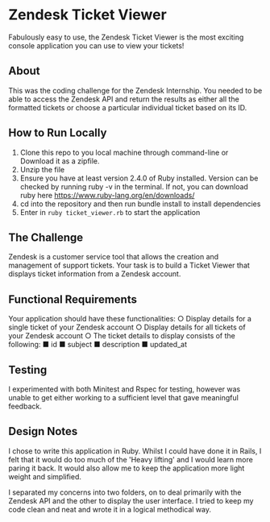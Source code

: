 # Zendesk Ticket Viewer
Fabulously easy to use, the Zendesk Ticket Viewer is the most exciting console application you can use to view your tickets!  

## About
This was the coding challenge for the Zendesk Internship. You needed to be able to access the Zendesk API and return the results as either all the formatted tickets or choose a particular individual ticket based on its ID.

## How to Run Locally
1. Clone this repo to you local machine through command-line or Download it as a zipfile.
2. Unzip the file
3. Ensure you have at least version 2.4.0 of Ruby installed. Version can be checked by running ruby -v in the terminal. If not, you can download ruby here https://www.ruby-lang.org/en/downloads/
4. cd into the repository and then run bundle install to install dependencies
5. Enter in ```ruby ticket_viewer.rb``` to start the application

## The Challenge
Zendesk is a customer service tool that allows the creation and management of support tickets. Your task
is to build a Ticket Viewer that displays ticket information from a Zendesk account.

## Functional Requirements
Your application should have these functionalities:
○ Display details for a single ticket of your Zendesk account
○ Display details for all tickets of your Zendesk account
○ The ticket details to display consists of the following:
  ■ id
  ■ subject
  ■ description
  ■ updated_at

## Testing

I experimented with both Minitest and Rspec for testing, however was unable to get either working to a sufficient level that gave meaningful feedback.

## Design Notes

I chose to write this application in Ruby. Whilst I could have done it in Rails, I felt that it would do too much of the 'Heavy lifting' and I would learn more paring it back. It would also allow me to keep the application more light weight and simplified.

I separated my concerns into two folders, on to deal primarily with the Zendesk API and the other to display the user interface. I tried to keep my code clean and neat and wrote it in a logical methodical way.
